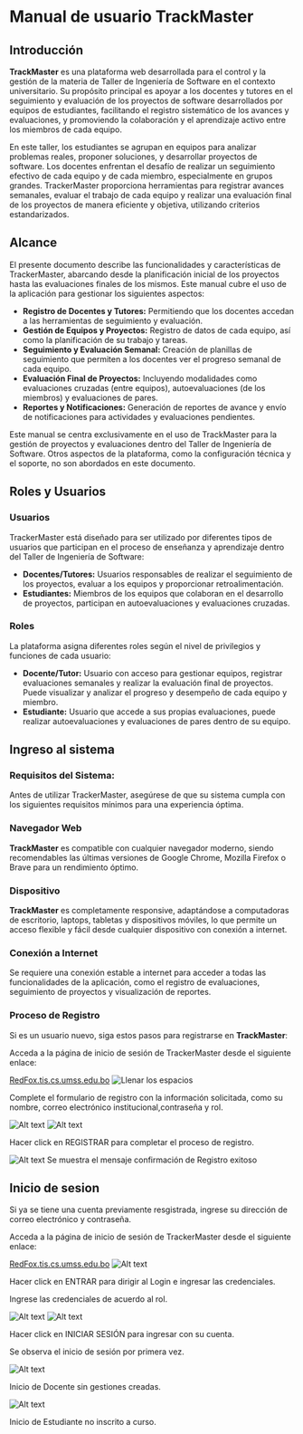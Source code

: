 #  Manual de usuario TrackMaster
## Introducción
**TrackMaster** es una plataforma web desarrollada para el control y la gestión de la materia de Taller de Ingeniería de Software
en el contexto universitario. Su propósito principal es apoyar a los docentes y tutores en el seguimiento y evaluación de los proyectos
de software desarrollados por equipos de estudiantes, facilitando el registro sistemático de los avances y evaluaciones, y promoviendo la
colaboración y el aprendizaje activo entre los miembros de cada equipo.

En este taller, los estudiantes se agrupan en equipos para analizar problemas reales, proponer soluciones, y desarrollar proyectos de
software. Los docentes enfrentan el desafío de realizar un seguimiento efectivo de cada equipo y de cada miembro, especialmente en grupos
grandes. TrackerMaster proporciona herramientas para registrar avances semanales, evaluar el trabajo de cada equipo y realizar una
evaluación final de los proyectos de manera eficiente y objetiva, utilizando criterios estandarizados.

## Alcance
El presente documento describe las funcionalidades y características de TrackerMaster, abarcando desde la planificación inicial de los
proyectos hasta las evaluaciones finales de los mismos. Este manual cubre el uso de la aplicación para gestionar los siguientes aspectos:
* **Registro de Docentes y Tutores:** Permitiendo que los docentes accedan a las herramientas de seguimiento y evaluación.
* **Gestión de Equipos y Proyectos:** Registro de datos de cada equipo, así como la planificación de su trabajo y tareas.
* **Seguimiento y Evaluación Semanal:** Creación de planillas de seguimiento que permiten a los docentes ver el progreso semanal de cada
  equipo.
* **Evaluación Final de Proyectos:** Incluyendo modalidades como evaluaciones cruzadas (entre equipos), autoevaluaciones (de los miembros)
  y evaluaciones de pares.
* **Reportes y Notificaciones:** Generación de reportes de avance y envío de notificaciones para actividades y evaluaciones pendientes.

Este manual se centra exclusivamente en el uso de TrackMaster para la gestión de proyectos y evaluaciones dentro del Taller de
Ingeniería de Software. Otros aspectos de la plataforma, como la configuración técnica y el soporte, no son abordados en este documento.

## Roles y Usuarios
### Usuarios
TrackerMaster está diseñado para ser utilizado por diferentes tipos de usuarios que participan en el proceso de enseñanza y
aprendizaje dentro del Taller de Ingeniería de Software:
* **Docentes/Tutores:** Usuarios responsables de realizar el seguimiento de los proyectos, evaluar a los equipos y proporcionar
  retroalimentación.
* **Estudiantes:** Miembros de los equipos que colaboran en el desarrollo de proyectos, participan en autoevaluaciones y evaluaciones
  cruzadas.
### Roles
La plataforma asigna diferentes roles según el nivel de privilegios y funciones de cada usuario:
* **Docente/Tutor:** Usuario con acceso para gestionar equipos, registrar evaluaciones semanales y realizar la evaluación final de
  proyectos. Puede visualizar y analizar el progreso y desempeño de cada equipo y miembro.
* **Estudiante:** Usuario que accede a sus propias evaluaciones, puede realizar autoevaluaciones y evaluaciones de pares dentro
  de su equipo.
## Ingreso al sistema
### Requisitos del Sistema:
Antes de utilizar TrackerMaster, asegúrese de que su sistema cumpla con los siguientes requisitos mínimos para una experiencia óptima.
### Navegador Web

**TrackMaster** es compatible con cualquier navegador moderno, siendo recomendables las últimas versiones de Google Chrome, Mozilla
Firefox o Brave para un rendimiento óptimo.
### Dispositivo
**TrackMaster** es completamente responsive, adaptándose a computadoras de escritorio, laptops, tabletas y dispositivos móviles,
lo que permite un acceso flexible y fácil desde cualquier dispositivo con conexión a internet.
### Conexión a Internet
Se requiere una conexión estable a internet para acceder a todas las funcionalidades de la aplicación, como el registro de
evaluaciones, seguimiento de proyectos y visualización de reportes.
### Proceso de Registro
Si es un usuario nuevo, siga estos pasos para registrarse en **TrackMaster**:

<procedure title="Ingreso a la página web" id="ingreso-a-web">
    <step>
        <p>Acceda a la página de inicio de sesión de TrackerMaster desde el siguiente enlace:</p>
    <a href="https://www.trackmaster.systems/register">RedFox.tis.cs.umss.edu.bo</a>
        <img src="image 1.png" alt="Llenar los espacios" border-effect="line"/>
    </step>
<step>
        <p>Complete el formulario de registro con la información solicitada,
            como su nombre, correo electrónico institucional,contraseña y rol.</p>
    <tabs>
    <tab title="Docente">
        <img src="2docente.png" alt="Alt text" border-effect="line"/>
    </tab>
    <tab title="Estudiante">
        <img src="2estudent.png" alt="Alt text" border-effect="line"/>
    </tab>
</tabs>
    </step>
    <step>
        <p>Hacer click en <shortcut>REGISTRAR</shortcut>  para completar el proceso de registro.</p>
            <img src="3.png" alt="Alt text" border-effect="rounded"/>
            Se muestra el mensaje confirmación de Registro exitoso
    </step>
</procedure>

## Inicio de sesion
Si ya se tiene una cuenta previamente resgistrada, ingrese su dirección de correo electrónico y contraseña.

<procedure title="Ingreso login" id="ingreso-web">
    <step>
        <p>Acceda a la página de inicio de sesión de TrackerMaster desde el siguiente enlace:</p>
    <a href="https://www.trackmaster.systems/">RedFox.tis.cs.umss.edu.bo</a>
        <img src="login.png" alt="Alt text" border-effect="line"/>
        <p>Hacer click en <shortcut>ENTRAR</shortcut>  para dirigir al Login e ingresar las credenciales.</p>
    </step>
<step>
        <p>Ingrese las credenciales de acuerdo al rol.</p>
    <tabs>
    <tab title="Docente">
        <img src="login-docente.png" alt="Alt text" border-effect="line"/>
    </tab>
    <tab title="Estudiante">
        <img src="login-estudent.png" alt="Alt text" border-effect="line"/>
    </tab>
</tabs>
    <p>Hacer click en <shortcut>INICIAR SESIÓN</shortcut>  para ingresar con su cuenta.</p>
    </step>
    <step>
        <p>Se observa el inicio de sesión por primera vez.</p>
    <tabs>
    <tab title="Docente">
        <img src="inicio-docente.png" alt="Alt text" border-effect="line"/>
        <p>Inicio de Docente sin gestiones creadas.</p>
    </tab>
    <tab title="Estudiante">
        <img src="inicio-estudiante.png" alt="Alt text" border-effect="line"/>
        <p>Inicio de Estudiante no inscrito a curso.</p>
    </tab>
</tabs>
    </step>
</procedure>
